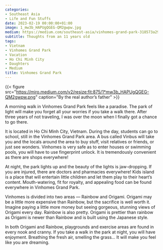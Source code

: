 ```yaml
---
categories:
- Southeast Asia
- Life and Fun Stuffs
date: 2023-02-19 00:00:00+01:00
image: 1_mw3b_HAPUgQGEG-QM2gwpw.jpg
medium: https://medium.com/southeast-asia/vinhomes-grand-park-318573a29470
subtitle: Thoughts from an 11 years old
tags:
- Vietnam
- Vinhomes Grand Park
- Vacation
- Ho Chi Minh City
- Daughters
- Medium
title: Vinhomes Grand Park
---
```


{{< figure src="https://miro.medium.com/v2/resize:fit:875/1*mw3b_HAPUgQGEG-QM2gwpw.png" caption="By the real author’s father" >}}


A morning walk in Vinhomes Grand Park feels like a paradise. The park of light will make you forget all your worries if you take a walk there. After three years of not traveling, I was over the moon when I finally got a chance to go there.

It is located in Ho Chi Minh City, Vietnam. During the day, students can go to school, still in the Vinhomes Grand Park area. A bus called Vinbus will take you and the locals around the area to buy stuff, visit relatives or friends, or just see wonders. Vinhomes is very safe as to enter houses or swimming pools, you will have to use fingerprint unlock. It is tremendously convenient as there are shops everywhere!

At night, the park lights up and the beauty of the lights is jaw-dropping. If you are injured, there are doctors and pharmacies everywhere! Kids island is a place that will entertain little children and let them play to their heart’s content. Mouth-watering, fit for royalty, and appealing food can be found everywhere in Vinhomes Grand Park.

Vinhomes is divided into two areas — Rainbow and Origami. Origami may be a little more expensive than Rainbow, but the sacrifice is well worth it. Imagine paying a little more money but seeing gorgeous, stunning views of Origami every day. Rainbow is also pretty. Origami is prettier than rainbow as Origami is newer than Rainbow and is built using the Japanese style.

In both Origami and Rainbow, playgrounds and exercise areas are found in every nook and cranny. If you take a walk in the park at night, you will have enjoyment. Breathing the fresh air, smelling the grass… It will make you feel like you are dreaming.
